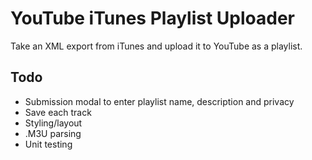 # YouTube iTunes Playlist Uploader
Take an XML export from iTunes and upload it to YouTube as a playlist.

## Todo
- Submission modal to enter playlist name, description and privacy
- Save each track
- Styling/layout
- .M3U parsing
- Unit testing
